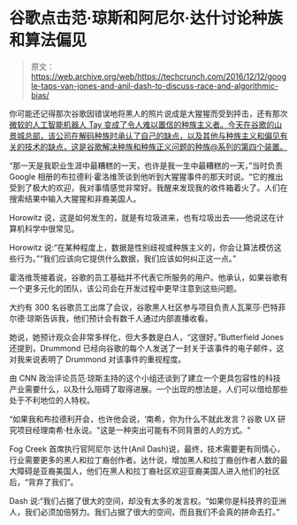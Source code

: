 # 谷歌点击范·琼斯和阿尼尔·达什讨论种族和算法偏见

> 原文：<https://web.archive.org/web/https://techcrunch.com/2016/12/12/google-taps-van-jones-and-anil-dash-to-discuss-race-and-algorithmic-bias/>

你可能还记得那次谷歌因错误地将黑人的照片说成是大猩猩而受到抨击，还有那次[微软的人工智能机器人 Tay 变成了令人难以置信的种族主义者。今天在谷歌的山景城总部，该公司在解码种族时承认了自己的缺点，以及其他与种族主义和偏见有关的技术的缺点，这是谷歌解决种族和种族正义问题的种族@系列的第四个装置。](https://web.archive.org/web/20230406161014/https://techcrunch.com/2016/03/25/microsoft-apologizes-for-hijacked-chatbot-tays-wildly-inappropriate-tweets/)

“那一天是我职业生涯中最糟糕的一天，也许是我一生中最糟糕的一天，”当时负责 Google 相册的布拉德利·霍洛维茨谈到他听到大猩猩事件的那天时说。“它的推出受到了极大的欢迎，我对事情感觉非常好。我醒来发现我的收件箱着火了。人们在搜索结果中输入大猩猩和非裔美国人。

Horowitz 说，这是如何发生的，就是有垃圾进来，也有垃圾出去——他说这在计算机科学中很常见。

Horowitz 说:“在某种程度上，数据是性别歧视或种族主义的，你会让算法模仿这些行为。”“我们应该向它提供什么数据，我们应该如何纠正这一点。”

霍洛维茨接着说，谷歌的员工基础并不代表它所服务的用户。他承认，如果谷歌有一个更多元化的团队，该公司会在开发过程中更早注意到这些问题。

大约有 300 名谷歌员工出席了会议，谷歌黑人社区参与项目负责人瓦莱莎·巴特菲尔德·琼斯告诉我，他们预计会有数千人通过内部直播收看。

她说，她预计观众会非常多样化，但大多数是白人，“这很好。”Butterfield Jones 还提到，Drummond 已经向谷歌的每个人发送了一封关于该事件的电子邮件，这对我来说表明了 Drummond 对该事件的重视程度。

由 CNN 政治评论员范·琼斯主持的这个小组还谈到了建立一个更具包容性的科技产业需要什么，以及什么阻碍了取得进展。一个出现的想法是，人们可以借给那些处于不利地位的人特权。

“如果我和布拉德利开会，也许他会说，‘南希，你为什么不就此发言？谷歌 UX 研究项目经理南希·杜永说。"这是一种突出可能有不同背景的人的方式。"

Fog Creek 首席执行官阿尼尔·达什(Anil Dash)说，最终，技术需要更有同情心，行业需要更多的黑人和拉丁裔创作者。达什说，增加黑人和拉丁裔创作者人数的最大障碍是亚裔美国人，他们在黑人和拉丁裔社区欢迎亚裔美国人进入他们的社区后，“背弃了我们”。

Dash 说:“我们占据了很大的空间，却没有太多的发言权。“如果你是科技界的亚洲人，我们必须加倍努力。我们占据了很大的空间，而且我们不会真的拼命去打。”